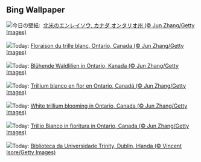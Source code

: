 ## Bing Wallpaper
![](https://www.bing.com/th?id=OHR.TrilliumOntario_JA-JP4524267784_UHD.jpg&w=1000)今日の壁紙: &nbsp;[北米のエンレイソウ, カナダ オンタリオ州 (© Jun Zhang/Getty Images)](https://www.bing.com/th?id=OHR.TrilliumOntario_JA-JP4524267784_UHD.jpg)
<br><br/>
![](https://www.bing.com/th?id=OHR.TrilliumOntario_FR-FR7322477820_UHD.jpg&w=1000)Today: [Floraison du trille blanc, Ontario, Canada (© Jun Zhang/Getty Images)](https://www.bing.com/th?id=OHR.TrilliumOntario_FR-FR7322477820_UHD.jpg)
<br><br/>
![](https://www.bing.com/th?id=OHR.TrilliumOntario_DE-DE6034423661_UHD.jpg&w=1000)Today: [Blühende Waldlilien in Ontario, Kanada (© Jun Zhang/Getty Images)](https://www.bing.com/th?id=OHR.TrilliumOntario_DE-DE6034423661_UHD.jpg)
<br><br/>
![](https://www.bing.com/th?id=OHR.TrilliumOntario_ES-ES4860531409_UHD.jpg&w=1000)Today: [Trillium blanco en flor en Ontario, Canadá (© Jun Zhang/Getty Images)](https://www.bing.com/th?id=OHR.TrilliumOntario_ES-ES4860531409_UHD.jpg)
<br><br/>
![](https://www.bing.com/th?id=OHR.TrilliumOntario_EN-GB4411437530_UHD.jpg&w=1000)Today: [White trillium blooming in Ontario, Canada (© Jun Zhang/Getty Images)](https://www.bing.com/th?id=OHR.TrilliumOntario_EN-GB4411437530_UHD.jpg)
<br><br/>
![](https://www.bing.com/th?id=OHR.TrilliumOntario_IT-IT6051725546_UHD.jpg&w=1000)Today: [Trillio Bianco in fioritura in Ontario, Canada (© Jun Zhang/Getty Images)](https://www.bing.com/th?id=OHR.TrilliumOntario_IT-IT6051725546_UHD.jpg)
<br><br/>
![](https://www.bing.com/th?id=OHR.TrinityDublin_PT-BR4634069744_UHD.jpg&w=1000)Today: [Biblioteca da Universidade Trinity, Dublin, Irlanda (© Vincent Isore/Getty Images)](https://www.bing.com/th?id=OHR.TrinityDublin_PT-BR4634069744_UHD.jpg)
<br><br/>
